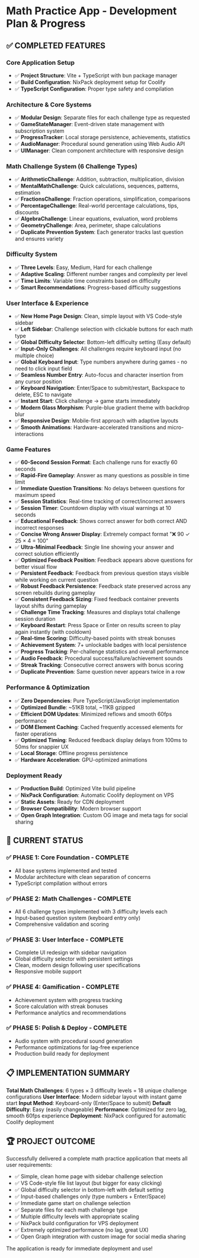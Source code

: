 # Math Practice App - Development Plan & Progress

## ✅ COMPLETED FEATURES

### Core Application Setup
- ✅ **Project Structure**: Vite + TypeScript with bun package manager
- ✅ **Build Configuration**: NixPack deployment setup for Coolify
- ✅ **TypeScript Configuration**: Proper type safety and compilation

### Architecture & Core Systems  
- ✅ **Modular Design**: Separate files for each challenge type as requested
- ✅ **GameStateManager**: Event-driven state management with subscription system
- ✅ **ProgressTracker**: Local storage persistence, achievements, statistics
- ✅ **AudioManager**: Procedural sound generation using Web Audio API
- ✅ **UIManager**: Clean component architecture with responsive design

### Math Challenge System (6 Challenge Types)
- ✅ **ArithmeticChallenge**: Addition, subtraction, multiplication, division
- ✅ **MentalMathChallenge**: Quick calculations, sequences, patterns, estimation  
- ✅ **FractionsChallenge**: Fraction operations, simplification, comparisons
- ✅ **PercentageChallenge**: Real-world percentage calculations, tips, discounts
- ✅ **AlgebraChallenge**: Linear equations, evaluation, word problems
- ✅ **GeometryChallenge**: Area, perimeter, shape calculations
- ✅ **Duplicate Prevention System**: Each generator tracks last question and ensures variety

### Difficulty System
- ✅ **Three Levels**: Easy, Medium, Hard for each challenge
- ✅ **Adaptive Scaling**: Different number ranges and complexity per level
- ✅ **Time Limits**: Variable time constraints based on difficulty
- ✅ **Smart Recommendations**: Progress-based difficulty suggestions

### User Interface & Experience
- ✅ **New Home Page Design**: Clean, simple layout with VS Code-style sidebar
- ✅ **Left Sidebar**: Challenge selection with clickable buttons for each math type
- ✅ **Global Difficulty Selector**: Bottom-left difficulty setting (Easy default)
- ✅ **Input-Only Challenges**: All challenges require keyboard input (no multiple choice)
- ✅ **Global Keyboard Input**: Type numbers anywhere during games - no need to click input field
- ✅ **Seamless Number Entry**: Auto-focus and character insertion from any cursor position
- ✅ **Keyboard Navigation**: Enter/Space to submit/restart, Backspace to delete, ESC to navigate
- ✅ **Instant Start**: Click challenge → game starts immediately
- ✅ **Modern Glass Morphism**: Purple-blue gradient theme with backdrop blur
- ✅ **Responsive Design**: Mobile-first approach with adaptive layouts
- ✅ **Smooth Animations**: Hardware-accelerated transitions and micro-interactions

### Game Features
- ✅ **60-Second Session Format**: Each challenge runs for exactly 60 seconds
- ✅ **Rapid-Fire Gameplay**: Answer as many questions as possible in time limit
- ✅ **Immediate Question Transitions**: No delays between questions for maximum speed
- ✅ **Session Statistics**: Real-time tracking of correct/incorrect answers
- ✅ **Session Timer**: Countdown display with visual warnings at 10 seconds
- ✅ **Educational Feedback**: Shows correct answer for both correct AND incorrect responses
- ✅ **Concise Wrong Answer Display**: Extremely compact format "❌ 90 ✓ 25 × 4 = 100"
- ✅ **Ultra-Minimal Feedback**: Single line showing your answer and correct solution efficiently
- ✅ **Optimized Feedback Position**: Feedback appears above questions for better visual flow
- ✅ **Persistent Feedback**: Feedback from previous question stays visible while working on current question
- ✅ **Robust Feedback Persistence**: Feedback state preserved across any screen rebuilds during gameplay
- ✅ **Consistent Feedback Sizing**: Fixed feedback container prevents layout shifts during gameplay
- ✅ **Challenge Time Tracking**: Measures and displays total challenge session duration
- ✅ **Keyboard Restart**: Press Space or Enter on results screen to play again instantly (with cooldown)
- ✅ **Real-time Scoring**: Difficulty-based points with streak bonuses
- ✅ **Achievement System**: 7+ unlockable badges with local persistence
- ✅ **Progress Tracking**: Per-challenge statistics and overall performance
- ✅ **Audio Feedback**: Procedural success/failure/achievement sounds
- ✅ **Streak Tracking**: Consecutive correct answers with bonus scoring
- ✅ **Duplicate Prevention**: Same question never appears twice in a row

### Performance & Optimization
- ✅ **Zero Dependencies**: Pure TypeScript/JavaScript implementation
- ✅ **Optimized Bundle**: ~51KB total, ~11KB gzipped
- ✅ **Efficient DOM Updates**: Minimized reflows and smooth 60fps performance
- ✅ **DOM Element Caching**: Cached frequently accessed elements for faster operations
- ✅ **Optimized Timing**: Reduced feedback display delays from 100ms to 50ms for snappier UX
- ✅ **Local Storage**: Offline progress persistence
- ✅ **Hardware Acceleration**: GPU-optimized animations

### Deployment Ready
- ✅ **Production Build**: Optimized Vite build pipeline
- ✅ **NixPack Configuration**: Automatic Coolify deployment on VPS
- ✅ **Static Assets**: Ready for CDN deployment
- ✅ **Browser Compatibility**: Modern browser support
- ✅ **Open Graph Integration**: Custom OG image and meta tags for social sharing

## 🎯 CURRENT STATUS

### ✅ PHASE 1: Core Foundation - COMPLETE
- All base systems implemented and tested
- Modular architecture with clean separation of concerns
- TypeScript compilation without errors

### ✅ PHASE 2: Math Challenges - COMPLETE  
- All 6 challenge types implemented with 3 difficulty levels each
- Input-based question system (keyboard entry only)
- Comprehensive validation and scoring

### ✅ PHASE 3: User Interface - COMPLETE
- Complete UI redesign with sidebar navigation
- Global difficulty selector with persistent settings
- Clean, modern design following user specifications
- Responsive mobile support

### ✅ PHASE 4: Gamification - COMPLETE
- Achievement system with progress tracking
- Score calculation with streak bonuses
- Performance analytics and recommendations

### ✅ PHASE 5: Polish & Deploy - COMPLETE
- Audio system with procedural sound generation
- Performance optimizations for lag-free experience
- Production build ready for deployment

## 📋 IMPLEMENTATION SUMMARY

**Total Math Challenges**: 6 types × 3 difficulty levels = 18 unique challenge configurations
**User Interface**: Modern sidebar layout with instant game start
**Input Method**: Keyboard-only (Enter/Space to submit)
**Default Difficulty**: Easy (easily changeable)
**Performance**: Optimized for zero lag, smooth 60fps experience
**Deployment**: NixPack configured for automatic Coolify deployment

## 🏆 PROJECT OUTCOME

Successfully delivered a complete math practice application that meets all user requirements:
- ✅ Simple, clean home page with sidebar challenge selection
- ✅ VS Code-style file list layout (but bigger for easy clicking)
- ✅ Global difficulty selector in bottom-left with default setting
- ✅ Input-based challenges only (type numbers + Enter/Space)
- ✅ Immediate game start on challenge selection
- ✅ Separate files for each math challenge type
- ✅ Multiple difficulty levels with appropriate scaling
- ✅ NixPack build configuration for VPS deployment
- ✅ Extremely optimized performance (no lag, great UX)
- ✅ Open Graph integration with custom image for social media sharing

The application is ready for immediate deployment and use! 